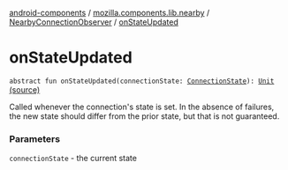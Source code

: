 [android-components](../../index.md) / [mozilla.components.lib.nearby](../index.md) / [NearbyConnectionObserver](index.md) / [onStateUpdated](./on-state-updated.md)

# onStateUpdated

`abstract fun onStateUpdated(connectionState: `[`ConnectionState`](../-nearby-connection/-connection-state/index.md)`): `[`Unit`](https://kotlinlang.org/api/latest/jvm/stdlib/kotlin/-unit/index.html) [(source)](https://github.com/mozilla-mobile/android-components/blob/master/components/lib/nearby/src/main/java/mozilla/components/lib/nearby/NearbyConnection.kt#L419)

Called whenever the connection's state is set. In the absence of failures, the
new state should differ from the prior state, but that is not guaranteed.

### Parameters

`connectionState` - the current state